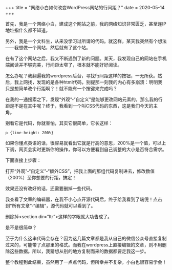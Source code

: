 +++
title = "网络小白如何改变WordPress网站的行间距？"
date = 2020-05-14
+++

首先，我是一个网络小白，建成这个网站之前，我的网络知识非常匮乏，甚至连IP地址指什么都不知道。

另外，我是一个文科生，从来没学习过所谓的代码。就这样，某天我突然有个想法——我想做一个网站，然后就有了这个站。

在有了这个网站之后，我又不断遇到了新的问题。某天，我发现自己的网站在手机端阅读并不够完美，行间距太窄了，根本就不能好好阅读。

怎么办呢？我翻遍我的wordpress后台，寻找行间距这样的按钮，一无所获。然后，我上网找，发现的是各种html代码，别提那一刻我的内心有多崩溃：明明我只是想简单改个行距啊？！就不能有一个按键来完成吗？

在我的一通搜索之下，发现“外观”-“自定义”是能够更改网站元素的，那么我的行距是不是在其中呢？终于，我看到一个叫CSS代码的东西，这是我们今天的主角。

别看它是代码，你就害怕，其实它很简单，它长这样：

`p {line-height: 200%}`

如果你懂点英语的话，很容易就看出它就是行高的意思，200%是一个值，可以上下调，网页会实时更新你的操作，你可以方便看到自己调整的大小是否符合需求。

下面直接上步骤：

打开“外观”-“自定义”-“额外CSS”，把我上面的那组代码复制进去，修改数值（200%）至你想要的行距，搞定！

效果还没有改好的话，还需要删掉一些代码。

我查看了文章的编辑器，在我不小心点开源代码后，终于给我看到了端倪！点击到“所有文章”-“编辑”，源代码就可以看到了。

删除掉\<section dir=”ltr”>这样的字眼就大功告成了。

是不是很简单？

至于为什么这串代码会存在？因为这几篇文章都是我从自己的微信公众号直接复制过来的，可能带了点那里的格式。而我在wordpress上直接编辑的文章，则不用删除这些数据。所以，我猜想从别的地方复制而来的数据都要走我这一步。

整个教程到此结束，虽然用了一点点代码，但所幸并不复杂，小白也很容易学会！


